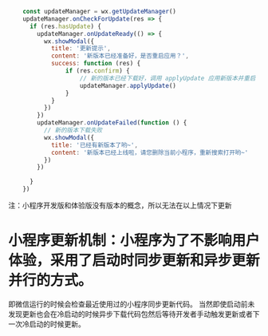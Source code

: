 ```js
    const updateManager = wx.getUpdateManager()
    updateManager.onCheckForUpdate(res => {
      if (res.hasUpdate) {
        updateManager.onUpdateReady(() => {
          wx.showModal({
            title: '更新提示',
            content: '新版本已经准备好，是否重启应用？',
            success: function (res) {
                if (res.confirm) {
                    // 新的版本已经下载好，调用 applyUpdate 应用新版本并重启
                    updateManager.applyUpdate()
                }
            }
          })
        })
        updateManager.onUpdateFailed(function () {
          // 新的版本下载失败
          wx.showModal({
            title: '已经有新版本了哟~',
            content: '新版本已经上线啦，请您删除当前小程序，重新搜索打开哟~'
          })
        })

      }
    })
```
注：小程序开发版和体验版没有版本的概念，所以无法在以上情况下更新
# 小程序更新机制：小程序为了不影响用户体验，采用了启动时同步更新和异步更新并行的方式。
即微信运行的时候会检查最近使用过的小程序同步更新代码。
当然即使启动前未发现更新也会在冷启动的时候异步下载代码包然后等待开发者手动触发更新或者下一次冷启动的时候更新。